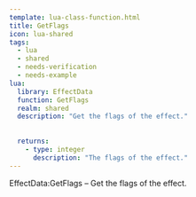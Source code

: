 ```yaml
---
template: lua-class-function.html
title: GetFlags
icon: lua-shared
tags:
  - lua
  - shared
  - needs-verification
  - needs-example
lua:
  library: EffectData
  function: GetFlags
  realm: shared
  description: "Get the flags of the effect."
  
  
  returns:
    - type: integer
      description: "The flags of the effect."
---
```


<div class="lua__search__keywords">
EffectData:GetFlags &#x2013; Get the flags of the effect.
</div>
